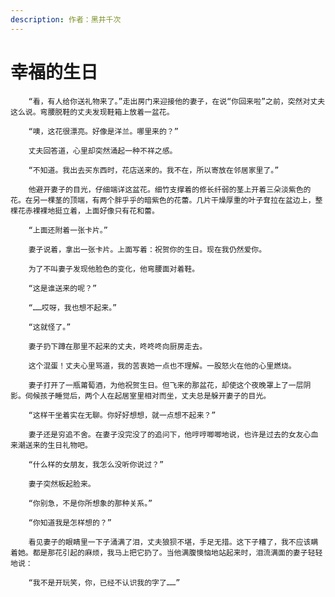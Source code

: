 ```yaml
---
description: 作者：黑井千次
---
```


# 幸福的生日

        “看，有人给你送礼物来了。”走出房门来迎接他的妻子，在说“你回来啦”之前，突然对丈夫这么说。弯腰脱鞋的丈夫发现鞋箱上放着一盆花。

        “噢，这花很漂亮。好像是洋兰。哪里来的？”

        丈夫回答道，心里却突然涌起一种不祥之感。

        “不知道。我出去买东西时，花店送来的。我不在，所以寄放在邻居家里了。”

        他避开妻子的目光，仔细端详这盆花。细竹支撑着的修长纤弱的茎上开着三朵淡紫色的花。在另一棵茎的顶端，有两个胖乎乎的暗紫色的花蕾。几片干燥厚重的叶子耷拉在盆边上，整棵花赤裸裸地挺立着，上面好像只有花和蕾。

        “上面还附着一张卡片。”

        妻子说着，拿出一张卡片。上面写着：祝贺你的生日。现在我仍然爱你。

        为了不叫妻子发现他脸色的变化，他弯腰面对着鞋。

        “这是谁送来的呢？”

        “……哎呀，我也想不起来。”

        “这就怪了。”

        妻子扔下蹲在那里不起来的丈夫，咚咚咚向厨房走去。

        这个混蛋！丈夫心里骂道，我的苦衷她一点也不理解。一股怒火在他的心里燃烧。

        妻子打开了一瓶莆萄酒，为他祝贺生日。但飞来的那盆花，却使这个夜晚罩上了一层阴影。伺候孩子睡觉后，两个人在起居室里相对而坐，丈夫总是躲开妻子的目光。

        “这样干坐着实在无聊。你好好想想，就一点想不起来？”

        妻子还是穷追不舍。在妻子没完没了的追问下，他哼哼唧唧地说，也许是过去的女友心血来潮送来的生日礼物吧。

        “什么样的女朋友，我怎么没听你说过？”

        妻子突然板起脸来。

        “你别急，不是你所想象的那种关系。”

        “你知道我是怎样想的？”

        看见妻子的眼睛里一下子涌满了泪，丈夫狼狈不堪，手足无措。这下子糟了，我不应该瞒着她。都是那花引起的麻烦，我马上把它扔了。当他满腹懊恼地站起来时，泪流满面的妻子轻轻地说：

        “我不是开玩笑，你，已经不认识我的字了……”

